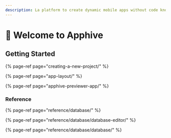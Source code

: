 ```yaml
---
description: La platform to create dynamic mobile apps without code knowledge
---
```


# 👋 Welcome to Apphive

## Getting Started

{% page-ref page="creating-a-new-project/" %}

{% page-ref page="app-layout/" %}

{% page-ref page="apphive-previewer-app/" %}

### Reference

{% page-ref page="reference/database/" %}

{% page-ref page="reference/database/database-editor/" %}

{% page-ref page="reference/database/database/" %}







